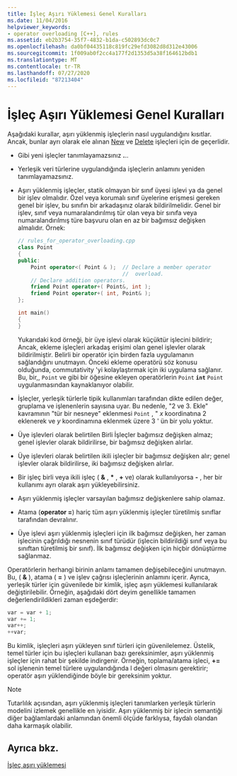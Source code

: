 ```yaml
---
title: İşleç Aşırı Yüklemesi Genel Kuralları
ms.date: 11/04/2016
helpviewer_keywords:
- operator overloading [C++], rules
ms.assetid: eb2b3754-35f7-4832-b1da-c502893dc0c7
ms.openlocfilehash: da0bf04435118c819fc29efd3082d8d312e43006
ms.sourcegitcommit: 1f009ab0f2cc4a177f2d1353d5a38f164612bdb1
ms.translationtype: MT
ms.contentlocale: tr-TR
ms.lasthandoff: 07/27/2020
ms.locfileid: "87213404"
---
```

# <a name="general-rules-for-operator-overloading"></a>İşleç Aşırı Yüklemesi Genel Kuralları

Aşağıdaki kurallar, aşırı yüklenmiş işleçlerin nasıl uygulandığını kısıtlar. Ancak, bunlar ayrı olarak ele alınan [New](../cpp/new-operator-cpp.md) ve [Delete](../cpp/delete-operator-cpp.md) işleçleri için de geçerlidir.

- Gibi yeni işleçler tanımlayamazsınız **.**..

- Yerleşik veri türlerine uygulandığında işleçlerin anlamını yeniden tanımlayamazsınız.

- Aşırı yüklenmiş işleçler, statik olmayan bir sınıf üyesi işlevi ya da genel bir işlev olmalıdır. Özel veya korumalı sınıf üyelerine erişmesi gereken genel bir işlev, bu sınıfın bir arkadaşınız olarak bildirilmelidir. Genel bir işlev, sınıf veya numaralandırılmış tür olan veya bir sınıfa veya numaralandırılmış türe başvuru olan en az bir bağımsız değişken almalıdır. Örnek:

    ```cpp
    // rules_for_operator_overloading.cpp
    class Point
    {
    public:
        Point operator<( Point & );  // Declare a member operator
                                     //  overload.
        // Declare addition operators.
        friend Point operator+( Point&, int );
        friend Point operator+( int, Point& );
    };

    int main()
    {
    }
    ```

   Yukarıdaki kod örneği, bir üye işlevi olarak küçüktür işlecini bildirir; Ancak, ekleme işleçleri arkadaş erişimi olan genel işlevler olarak bildirilmiştir. Belirli bir operatör için birden fazla uygulamanın sağlandığını unutmayın. Önceki ekleme operatörü söz konusu olduğunda, commutativity 'yi kolaylaştırmak için iki uygulama sağlanır. Bu, bir,, `Point` ve gibi bir öğesine ekleyen operatörlerin `Point` **`int`** `Point` uygulanmasından kaynaklanıyor olabilir.

- İşleçler, yerleşik türlerle tipik kullanımları tarafından dikte edilen değer, gruplama ve işlenenlerin sayısına uyar. Bu nedenle, "2 ve 3. Ekle" kavramının "tür bir nesneye" eklenmesi `Point` , " *x* koordinatına 2 eklenerek ve *y* koordinamına eklenmek üzere 3 ' ün bir yolu yoktur.

- Üye işlevleri olarak belirtilen Birli İşleçler bağımsız değişken almaz; genel işlevler olarak bildirilirse, bir bağımsız değişken alırlar.

- Üye işlevleri olarak belirtilen ikili işleçler bir bağımsız değişken alır; genel işlevler olarak bildirilirse, iki bağımsız değişken alırlar.

- Bir işleç birli veya ikili işleç ( __&__ , __*__ , __+__ ve) olarak kullanılıyorsa __-__ , her bir kullanımı ayrı olarak aşırı yükleyebilirsiniz.

- Aşırı yüklenmiş işleçler varsayılan bağımsız değişkenlere sahip olamaz.

- Atama (**operator =**) hariç tüm aşırı yüklenmiş işleçler türetilmiş sınıflar tarafından devralınır.

- Üye işlevi aşırı yüklenmiş işleçleri için ilk bağımsız değişken, her zaman işlecinin çağrıldığı nesnenin sınıf türüdür (işlecin bildirildiği sınıf veya bu sınıftan türetilmiş bir sınıf). İlk bağımsız değişken için hiçbir dönüştürme sağlanmaz.

Operatörlerin herhangi birinin anlamı tamamen değişebileceğini unutmayın. Bu, ( **&** ), atama ( **=** ) ve işlev çağrısı işleçlerinin anlamını içerir. Ayrıca, yerleşik türler için güvenilede bir kimlik, işleç aşırı yüklemesi kullanılarak değiştirilebilir. Örneğin, aşağıdaki dört deyim genellikle tamamen değerlendirildikleri zaman eşdeğerdir:

```cpp
var = var + 1;
var += 1;
var++;
++var;
```

Bu kimlik, işleçleri aşırı yükleyen sınıf türleri için güvenilelemez. Üstelik, temel türler için bu işleçleri kullanan bazı gereksinimler, aşırı yüklenmiş işleçler için rahat bir şekilde indirgenir. Örneğin, toplama/atama işleci, **+=** sol işlenenin temel türlere uygulandığında l değeri olmasını gerektirir; operatör aşırı yüklendiğinde böyle bir gereksinim yoktur.

> [!NOTE]
> Tutarlılık açısından, aşırı yüklenmiş işleçleri tanımlarken yerleşik türlerin modelini izlemek genellikle en iyisidir. Aşırı yüklenmiş bir işlecin semantiği diğer bağlamlardaki anlamından önemli ölçüde farklıysa, faydalı olandan daha karmaşık olabilir.

## <a name="see-also"></a>Ayrıca bkz.

[İşleç aşırı yüklemesi](../cpp/operator-overloading.md)
